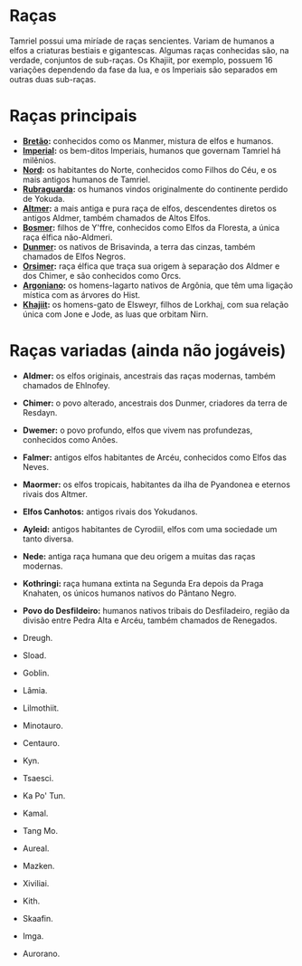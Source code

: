 <!-- TITLE: Raças -->
<!-- SUBTITLE: Raças jogáveis com o Amaranth -->

# Raças
Tamriel possui uma miríade de raças sencientes. Variam de humanos a elfos a criaturas bestiais e gigantescas. Algumas raças conhecidas são, na verdade, conjuntos de sub-raças. Os Khajiit, por exemplo, possuem 16 variações dependendo da fase da lua, e os Imperiais são separados em outras duas sub-raças. 

# Raças principais
- **[Bretão](/racas/principais/bretao/):** conhecidos como os Manmer, mistura de elfos e humanos.
- **[Imperial](/racas/principais/imperial/):** os bem-ditos Imperiais, humanos que governam Tamriel há milênios.
- **[Nord](/racas/principais/nord/):** os habitantes do Norte, conhecidos como Filhos do Céu, e os mais antigos humanos de Tamriel.
- **[Rubraguarda](/racas/principais/rubraguarda/):** os humanos vindos originalmente do continente perdido de Yokuda.
- **[Altmer](/racas/principais/altmer/):** a mais antiga e pura raça de elfos, descendentes diretos os antigos Aldmer, também chamados de Altos Elfos.
- **[Bosmer](/racas/principais/bosmer/):** filhos de Y'ffre, conhecidos como Elfos da Floresta, a única raça élfica não-Aldmeri.
- **[Dunmer](/racas/principais/dunmer/):** os nativos de Brisavinda, a terra das cinzas, também chamados de Elfos Negros.
- **[Orsimer](/racas/principais/orsimer/):** raça élfica que traça sua origem à separação dos Aldmer e dos Chimer, e são conhecidos como Orcs.
- **[Argoniano](/racas/principais/argoniano/):** os homens-lagarto nativos de Argônia, que têm uma ligação mística com as árvores do Hist.
- **[Khajiit](/racas/principais/khajiit/):** os homens-gato de Elsweyr, filhos de Lorkhaj, com sua relação única com Jone e Jode, as luas que orbitam Nirn.
# Raças variadas (ainda não jogáveis)
- **Aldmer:** os elfos originais, ancestrais das raças modernas, também chamados de Ehlnofey.
- **Chimer:** o povo alterado, ancestrais dos Dunmer, criadores da terra de Resdayn.
- **Dwemer:** o povo profundo, elfos que vivem nas profundezas, conhecidos como Anões.
- **Falmer:** antigos elfos habitantes de Arcéu, conhecidos como Elfos das Neves.
- **Maormer:** os elfos tropicais, habitantes da ilha de Pyandonea e eternos rivais dos Altmer.
- **Elfos Canhotos:** antigos rivais dos Yokudanos.
- **Ayleid:** antigos habitantes de Cyrodiil, elfos com uma sociedade um tanto diversa.
- **Nede:** antiga raça humana que deu origem a muitas das raças modernas.
- **Kothringi:** raça humana extinta na Segunda Era depois da Praga Knahaten, os únicos humanos nativos do Pântano Negro.
- **Povo do Desfildeiro:** humanos nativos tribais do Desfiladeiro, região da divisão entre Pedra Alta e Arcéu, também chamados de Renegados.


- Dreugh.
- Sload.
- Goblin.
- Lâmia.
- Lilmothiit.
- Minotauro.
- Centauro.
- Kyn.
- Tsaesci.
- Ka Po' Tun.
- Kamal.
- Tang Mo.
- Aureal.
- Mazken.
- Xiviliai.
- Kith.
- Skaafin.
- Imga.
- Aurorano.